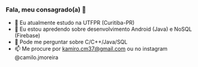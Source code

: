 ### Fala, meu consagrado(a) 👋



- 🔭 Eu atualmente estudo na UTFPR (Curitiba-PR)
- 🌱 Eu estou apredendo sobre desenvolvimento Android (Java) e NoSQL (Firebase)
- 💬 Pode me perguntar sobre C/C++/Java/SQL 
- 📫 Me procure por kamiro.cm37@gmail.com ou no instagram @camilo.jmoreira


